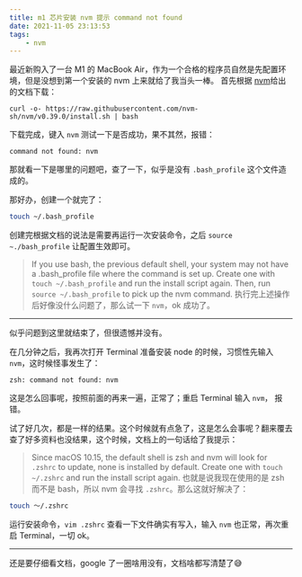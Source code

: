 ```yaml
---
title: m1 芯片安装 nvm 提示 command not found
date: 2021-11-05 23:13:53
tags: 
    - nvm
---
```

最近新购入了一台 M1 的 MacBook Air，作为一个合格的程序员自然是先配置环境，但是没想到第一个安装的 nvm 上来就给了我当头一棒。
首先根据 [nvm](https://github.com/nvm-sh/nvm#manual-install)给出的文档下载：
```
curl -o- https://raw.githubusercontent.com/nvm-sh/nvm/v0.39.0/install.sh | bash
```
下载完成，键入 `nvm` 测试一下是否成功，果不其然，报错：
```
command not found: nvm
```
那就看一下是哪里的问题吧，查了一下，似乎是没有 `.bash_profile` 这个文件造成的。

那好办，创建一个就完了：
```zsh
touch ~/.bash_profile
```
创建完根据文档的说法是需要再运行一次安装命令，之后 `source ~./bash_profile` 让配置生效即可。
> If you use bash, the previous default shell, your system may not have a .bash_profile file where the command is set up. Create one with `touch ~/.bash_profile` and run the install script again. Then, run `source ~/.bash_profile` to pick up the nvm command.
执行完上述操作后好像没什么问题了，那么试一下 `nvm`，ok 成功了。

***

似乎问题到这里就结束了，但很遗憾并没有。

在几分钟之后，我再次打开 Terminal 准备安装 node 的时候，习惯性先输入 `nvm`，这时候怪事发生了：
```
zsh: command not found: nvm
```
这是怎么回事呢，按照前面的再来一遍，正常了；重启 Terminal 输入 `nvm`， 报错。

试了好几次，都是一样的结果。这个时候就有点急了，这是怎么会事呢？翻来覆去查了好多资料也没结果，这个时候，文档上的一句话给了我提示：
>Since macOS 10.15, the default shell is zsh and nvm will look for `.zshrc` to update, none is installed by default. Create one with `touch ~/.zshrc` and run the install script again.
也就是说我现在使用的是 zsh 而不是 bash，所以 nvm 会寻找 `.zshrc`。那么这就好解决了：
```zsh
touch ～/.zshrc
```
运行安装命令，`vim .zshrc` 查看一下文件确实有写入，输入 `nvm` 也正常，再次重启 Terminal，一切 ok。

***
还是要仔细看文档，google 了一圈啥用没有，文档啥都写清楚了😅
